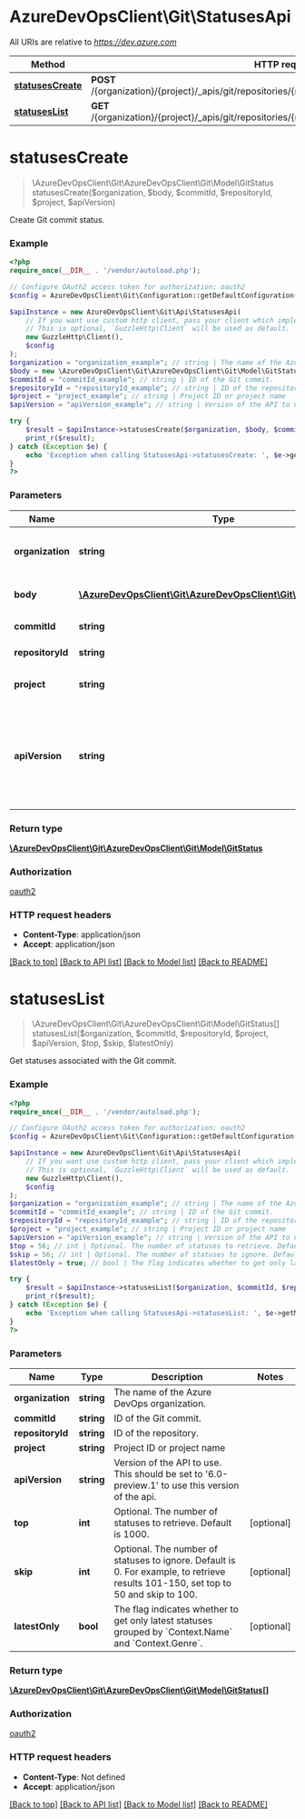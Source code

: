 # AzureDevOpsClient\Git\StatusesApi

All URIs are relative to *https://dev.azure.com*

Method | HTTP request | Description
------------- | ------------- | -------------
[**statusesCreate**](StatusesApi.md#statusesCreate) | **POST** /{organization}/{project}/_apis/git/repositories/{repositoryId}/commits/{commitId}/statuses | 
[**statusesList**](StatusesApi.md#statusesList) | **GET** /{organization}/{project}/_apis/git/repositories/{repositoryId}/commits/{commitId}/statuses | 


# **statusesCreate**
> \AzureDevOpsClient\Git\AzureDevOpsClient\Git\Model\GitStatus statusesCreate($organization, $body, $commitId, $repositoryId, $project, $apiVersion)



Create Git commit status.

### Example
```php
<?php
require_once(__DIR__ . '/vendor/autoload.php');

// Configure OAuth2 access token for authorization: oauth2
$config = AzureDevOpsClient\Git\Configuration::getDefaultConfiguration()->setAccessToken('YOUR_ACCESS_TOKEN');

$apiInstance = new AzureDevOpsClient\Git\Api\StatusesApi(
    // If you want use custom http client, pass your client which implements `GuzzleHttp\ClientInterface`.
    // This is optional, `GuzzleHttp\Client` will be used as default.
    new GuzzleHttp\Client(),
    $config
);
$organization = "organization_example"; // string | The name of the Azure DevOps organization.
$body = new \AzureDevOpsClient\Git\AzureDevOpsClient\Git\Model\GitStatus(); // \AzureDevOpsClient\Git\AzureDevOpsClient\Git\Model\GitStatus | Git commit status object to create.
$commitId = "commitId_example"; // string | ID of the Git commit.
$repositoryId = "repositoryId_example"; // string | ID of the repository.
$project = "project_example"; // string | Project ID or project name
$apiVersion = "apiVersion_example"; // string | Version of the API to use.  This should be set to '6.0-preview.1' to use this version of the api.

try {
    $result = $apiInstance->statusesCreate($organization, $body, $commitId, $repositoryId, $project, $apiVersion);
    print_r($result);
} catch (Exception $e) {
    echo 'Exception when calling StatusesApi->statusesCreate: ', $e->getMessage(), PHP_EOL;
}
?>
```

### Parameters

Name | Type | Description  | Notes
------------- | ------------- | ------------- | -------------
 **organization** | **string**| The name of the Azure DevOps organization. |
 **body** | [**\AzureDevOpsClient\Git\AzureDevOpsClient\Git\Model\GitStatus**](../Model/GitStatus.md)| Git commit status object to create. |
 **commitId** | **string**| ID of the Git commit. |
 **repositoryId** | **string**| ID of the repository. |
 **project** | **string**| Project ID or project name |
 **apiVersion** | **string**| Version of the API to use.  This should be set to &#39;6.0-preview.1&#39; to use this version of the api. |

### Return type

[**\AzureDevOpsClient\Git\AzureDevOpsClient\Git\Model\GitStatus**](../Model/GitStatus.md)

### Authorization

[oauth2](../../README.md#oauth2)

### HTTP request headers

 - **Content-Type**: application/json
 - **Accept**: application/json

[[Back to top]](#) [[Back to API list]](../../README.md#documentation-for-api-endpoints) [[Back to Model list]](../../README.md#documentation-for-models) [[Back to README]](../../README.md)

# **statusesList**
> \AzureDevOpsClient\Git\AzureDevOpsClient\Git\Model\GitStatus[] statusesList($organization, $commitId, $repositoryId, $project, $apiVersion, $top, $skip, $latestOnly)



Get statuses associated with the Git commit.

### Example
```php
<?php
require_once(__DIR__ . '/vendor/autoload.php');

// Configure OAuth2 access token for authorization: oauth2
$config = AzureDevOpsClient\Git\Configuration::getDefaultConfiguration()->setAccessToken('YOUR_ACCESS_TOKEN');

$apiInstance = new AzureDevOpsClient\Git\Api\StatusesApi(
    // If you want use custom http client, pass your client which implements `GuzzleHttp\ClientInterface`.
    // This is optional, `GuzzleHttp\Client` will be used as default.
    new GuzzleHttp\Client(),
    $config
);
$organization = "organization_example"; // string | The name of the Azure DevOps organization.
$commitId = "commitId_example"; // string | ID of the Git commit.
$repositoryId = "repositoryId_example"; // string | ID of the repository.
$project = "project_example"; // string | Project ID or project name
$apiVersion = "apiVersion_example"; // string | Version of the API to use.  This should be set to '6.0-preview.1' to use this version of the api.
$top = 56; // int | Optional. The number of statuses to retrieve. Default is 1000.
$skip = 56; // int | Optional. The number of statuses to ignore. Default is 0. For example, to retrieve results 101-150, set top to 50 and skip to 100.
$latestOnly = true; // bool | The flag indicates whether to get only latest statuses grouped by `Context.Name` and `Context.Genre`.

try {
    $result = $apiInstance->statusesList($organization, $commitId, $repositoryId, $project, $apiVersion, $top, $skip, $latestOnly);
    print_r($result);
} catch (Exception $e) {
    echo 'Exception when calling StatusesApi->statusesList: ', $e->getMessage(), PHP_EOL;
}
?>
```

### Parameters

Name | Type | Description  | Notes
------------- | ------------- | ------------- | -------------
 **organization** | **string**| The name of the Azure DevOps organization. |
 **commitId** | **string**| ID of the Git commit. |
 **repositoryId** | **string**| ID of the repository. |
 **project** | **string**| Project ID or project name |
 **apiVersion** | **string**| Version of the API to use.  This should be set to &#39;6.0-preview.1&#39; to use this version of the api. |
 **top** | **int**| Optional. The number of statuses to retrieve. Default is 1000. | [optional]
 **skip** | **int**| Optional. The number of statuses to ignore. Default is 0. For example, to retrieve results 101-150, set top to 50 and skip to 100. | [optional]
 **latestOnly** | **bool**| The flag indicates whether to get only latest statuses grouped by &#x60;Context.Name&#x60; and &#x60;Context.Genre&#x60;. | [optional]

### Return type

[**\AzureDevOpsClient\Git\AzureDevOpsClient\Git\Model\GitStatus[]**](../Model/GitStatus.md)

### Authorization

[oauth2](../../README.md#oauth2)

### HTTP request headers

 - **Content-Type**: Not defined
 - **Accept**: application/json

[[Back to top]](#) [[Back to API list]](../../README.md#documentation-for-api-endpoints) [[Back to Model list]](../../README.md#documentation-for-models) [[Back to README]](../../README.md)

